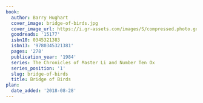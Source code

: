 ```yaml
---
book:
  author: Barry Hughart
  cover_image: bridge-of-birds.jpg
  cover_image_url: https://i.gr-assets.com/images/S/compressed.photo.goodreads.com/books/1327940289l/15177._SY160_.jpg
  goodreads: '15177'
  isbn10: 0345321383
  isbn13: '9780345321381'
  pages: '278'
  publication_year: '1984'
  series: The Chronicles of Master Li and Number Ten Ox
  series_position: '1'
  slug: bridge-of-birds
  title: Bridge of Birds
plan:
  date_added: '2018-08-28'
---
```

